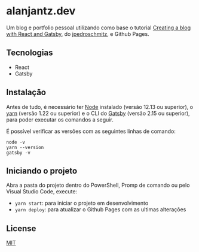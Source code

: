 # alanjantz.dev

Um blog e portfolio pessoal utilizando como base o tutorial [Creating a blog with React and Gatsby](https://www.joaopedro.cc/blog-com-gatsby-e-react-parte-1/), do [jpedroschmitz](https://github.com/jpedroschmitz), e Github Pages.

## Tecnologias
- React
- Gatsby

## Instalação

Antes de tudo, é necessário ter [Node](https://nodejs.org/en/download/) instalado (versão 12.13 ou superior), o [yarn](https://classic.yarnpkg.com/en/docs/install/) (versão 1.22 ou superior) e o CLI do [Gatsby](https://www.gatsbyjs.com/docs/quick-start/) (versão 2.15 ou superior), para poder executar os comandos a seguir.

É possível verificar as versões com as seguintes linhas de comando:
```
node -v
yarn --version
gatsby -v
```

## Iniciando o projeto
Abra a pasta do projeto dentro do PowerShell, Promp de comando ou pelo Visual Studio Code, execute:
- `yarn start`: para iniciar o projeto em desenvolvimento
- `yarn deploy`: para atualizar o Github Pages com as ultimas alterações

## License
[MIT](https://choosealicense.com/licenses/mit/)
